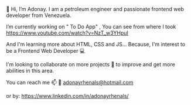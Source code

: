👋 Hi, I’m Adonay. 
I am a petroleum engineer and passionate frontend web developer from Venezuela.

 I’m currently working on " To Do App" , You can see from where I took https://www.youtube.com/watch?v=NzT_w3YHpuI

And I'm learning  more about HTML, CSS and JS... Because, I'm interest to be a Frontend Web Developer :computer:

I'm looking to collaborate on more projects :file_folder: to improve and get more abilities in this area.

You can reach me  📫  :e-mail: adonayrhenals@hotmail.com 

or by:  https://www.linkedin.com/in/adonayrhenals/



